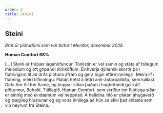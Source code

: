 ```yaml
---
order: 3
title: Steini
---
```


## Steini

*Brot úr plötudómi sem var birtur í Monitor, desember 2008.*

**Human Comfort 68%**

[...] Steini er frábær lagahöfundur. Tónlistin er vel samin og státa af fallegum melódíum og oft grípandi milliköflum. Einhverja dýnamík skortir þó í flutninginn til að drífa plötuna áfram og gera lögin eftirminnilegri. Meira líf í flutning, meiri tilfinningu. Platan hefst á léttri anti-ástarballöðu, sem kallast Girls Are All the Same, og hoppar síðan þaðan í hughrífandi gullkálf plötunnar, Behold. Titillagið, Human Comfort, sem skríður inn fljótlega síðar er einnig með eindæmum vel heppnað. Á heildina litið er platan áhugaverð og þægileg hlustunar og ég vona innilega að hún sé ekki það síðasta sem við heyrum frá Steina.

